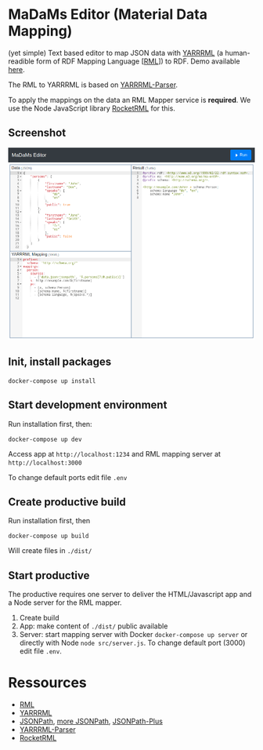 # MaDaMs Editor (**Ma**terial **Da**ta **M**apping)

(yet simple) Text based editor to map JSON data with [YARRRML](http://rml.io/yarrrml/) (a human-readible form of RDF Mapping Language [[RML](https://rml.io/specs/rml/)]) to RDF. Demo available [here](https://aksw.github.io/MadamsEditor/dist/).

The RML to YARRRML is based on [YARRRML-Parser](https://github.com/RMLio/yarrrml-parser).

To apply the mappings on the data an RML Mapper service is **required**. We use the Node JavaScript library [RocketRML](https://github.com/semantifyit/RocketRML) for this.

## Screenshot

[![Screenshot](./screenshot.png)](https://aksw.github.io/MadamsEditor/dist/)

## Init, install packages

    docker-compose up install

## Start development environment

Run installation first, then:

    docker-compose up dev

Access app at `http://localhost:1234` and RML mapping server at `http://localhost:3000`

To change default ports edit file `.env`

## Create productive build

Run installation first, then

    docker-compose up build

Will create files in `./dist/`

## Start productive

The productive requires one server to deliver the HTML/Javascript app and a Node server for the RML mapper.

1) Create build
2) App: make content of `./dist/` public available
3) Server: start mapping server with Docker `docker-compose up server` or directly with Node `node src/server.js`. To change default port (3000) edit file `.env`.

# Ressources

- [RML](https://rml.io/specs/rml/)
- [YARRRML](https://rml.io/yarrrml/spec/)
- [JSONPath](https://goessner.net/articles/JsonPath/index.html), [more JSONPath](https://gregsdennis.github.io/Manatee.Json/usage/path.html), [JSONPath-Plus](https://github.com/JSONPath-Plus/JSONPath)
- [YARRRML-Parser](https://github.com/RMLio/yarrrml-parser)
- [RocketRML](https://github.com/semantifyit/RocketRML)